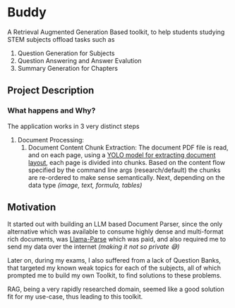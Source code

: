 # Buddy

A Retrieval Augmented Generation Based toolkit, to help students studying STEM subjects offload tasks such as

1. Question Generation for Subjects
2. Question Answering and Answer Evalution
3. Summary Generation for Chapters

## Project Description

### What happens and Why?

The application works in 3 very distinct steps

1.  Document Processing:<br/>
    1. Document Content Chunk Extraction: The document PDF file is read, and on each page, using a [YOLO model for extracting document layout](https://github.com/opendatalab/DocLayout-YOLO), each page is divided into chunks. Based on the content flow specified by the command line args (research/default) the chunks are re-ordered to make sense semantically. Next, depending on the data type _(image, text, formula, tables)_

## Motivation

It started out with building an LLM based Document Parser, since the only alternative which was available
to consume highly dense and multi-format rich documents, was [Llama-Parse](https://docs.llamaindex.ai/en/stable/llama_cloud/llama_parse/) which was paid, and also required me to send my data over the internet _(making it not so private 😅)_

Later on, during my exams, I also suffered from a lack of Question Banks, that targeted my known weak topics for each of the subjects, all of which prompted me to build my own Toolkit, to find solutions to these problems.

RAG, being a very rapidly researched domain, seemed like a good solution fit for my use-case, thus leading to this toolkit.
